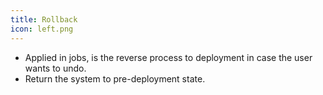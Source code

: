 ```yaml
---
title: Rollback
icon: left.png
---
```

* Applied in jobs, is the reverse process to deployment in case the user wants to undo.
* Return the system to pre-deployment state.
